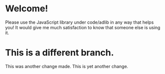 # Welcome!

Please use the JavaScript library under code/adlib in any way that helps you! It would give me much satisfaction to know that someone else is using it. 

# This is a different branch.
This was another change made.
This is yet another change.
